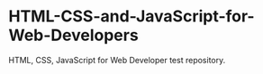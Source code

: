 # HTML-CSS-and-JavaScript-for-Web-Developers
HTML, CSS, JavaScript for Web Developer test repository.
